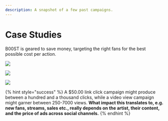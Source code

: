 ```yaml
---
description: A snapshot of a few past campaigns.
---
```


# Case Studies

B00ST is geared to save money, targeting the right fans for the best possible cost per action.&#x20;

![](../.gitbook/assets/b00st.com\_Tommy\_Genesis\_TikTok.png)

![](../.gitbook/assets/b00st.com\_kenzie\_youtube.png)

![](../.gitbook/assets/b00st.com\_chillpill\_DSPs.png)

{% hint style="success" %}
A $50.00 link click campaign might produce between a hundred and a thousand clicks, while a video view campaign might garner between 250-7000 views. **What impact this translates to, e.g. new fans, streams, sales etc., really depends on the artist, their content, and the price of ads across social channels.**
{% endhint %}

